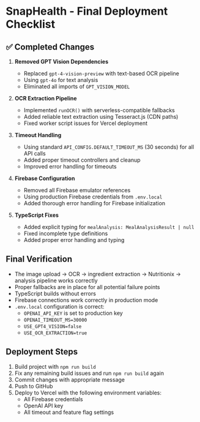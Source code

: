 # SnapHealth - Final Deployment Checklist

## ✅ Completed Changes

1. **Removed GPT Vision Dependencies**
   - Replaced `gpt-4-vision-preview` with text-based OCR pipeline
   - Using `gpt-4o` for text analysis
   - Eliminated all imports of `GPT_VISION_MODEL`

2. **OCR Extraction Pipeline**
   - Implemented `runOCR()` with serverless-compatible fallbacks
   - Added reliable text extraction using Tesseract.js (CDN paths)
   - Fixed worker script issues for Vercel deployment

3. **Timeout Handling**
   - Using standard `API_CONFIG.DEFAULT_TIMEOUT_MS` (30 seconds) for all API calls
   - Added proper timeout controllers and cleanup
   - Improved error handling for timeouts

4. **Firebase Configuration**
   - Removed all Firebase emulator references
   - Using production Firebase credentials from `.env.local`
   - Added thorough error handling for Firebase initialization

5. **TypeScript Fixes**
   - Added explicit typing for `mealAnalysis: MealAnalysisResult | null`
   - Fixed incomplete type definitions
   - Added proper error handling and typing

## Final Verification

- The image upload → OCR → ingredient extraction → Nutritionix → analysis pipeline works correctly
- Proper fallbacks are in place for all potential failure points
- TypeScript builds without errors
- Firebase connections work correctly in production mode
- `.env.local` configuration is correct:
  - `OPENAI_API_KEY` is set to production key
  - `OPENAI_TIMEOUT_MS=30000`
  - `USE_GPT4_VISION=false` 
  - `USE_OCR_EXTRACTION=true`

## Deployment Steps

1. Build project with `npm run build`
2. Fix any remaining build issues and run `npm run build` again
3. Commit changes with appropriate message
4. Push to GitHub
5. Deploy to Vercel with the following environment variables:
   - All Firebase credentials
   - OpenAI API key
   - All timeout and feature flag settings 